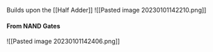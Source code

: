 Builds upon the [[Half Adder]]
![[Pasted image 20230101142210.png]]
#### From NAND Gates
![[Pasted image 20230101142406.png]]